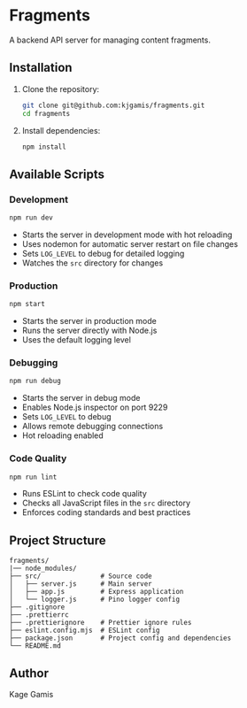 # Fragments

A backend API server for managing content fragments.


## Installation

1. Clone the repository:
    ```bash
    git clone git@github.com:kjgamis/fragments.git
    cd fragments
    ```

2. Install dependencies:
    ```bash
    npm install
    ```

## Available Scripts

### Development

```bash
npm run dev
```

- Starts the server in development mode with hot reloading
- Uses nodemon for automatic server restart on file changes
- Sets `LOG_LEVEL` to debug for detailed logging
- Watches the `src` directory for changes

### Production

```bash
npm start
```

- Starts the server in production mode
- Runs the server directly with Node.js
- Uses the default logging level

### Debugging

```bash
npm run debug
```

- Starts the server in debug mode
- Enables Node.js inspector on port 9229
- Sets `LOG_LEVEL` to debug
- Allows remote debugging connections
- Hot reloading enabled

### Code Quality

```bash
npm run lint
```

- Runs ESLint to check code quality
- Checks all JavaScript files in the `src` directory
- Enforces coding standards and best practices

## Project Structure

```
fragments/
|── node_modules/
├── src/               # Source code
│   ├── server.js      # Main server
│   ├── app.js         # Express application
│   └── logger.js      # Pino logger config
├── .gitignore
├── .prettierrc
├── .prettierignore    # Prettier ignore rules
├── eslint.config.mjs  # ESLint config
├── package.json       # Project config and dependencies
└── README.md
```

## Author

Kage Gamis
